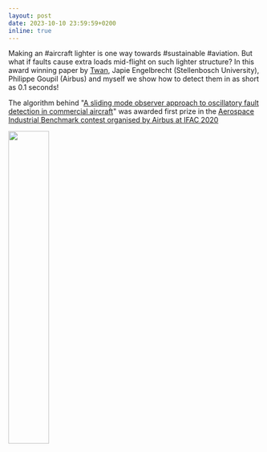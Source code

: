 ```yaml
---
layout: post
date: 2023-10-10 23:59:59+0200
inline: true
---
```



<!-- ![DISC_banner](/assets/img/news/poster_02_banner_short.jpg){:class="img-responsive"} -->

Making an #aircraft lighter is one way towards #sustainable #aviation. But what if faults cause extra loads mid-flight on such lighter structure? In this award winning paper by [Twan](_projects/people/former/5_Twan_Keijzer.md), Japie Engelbrecht (Stellenbosch University), Philippe Goupil (Airbus) and myself we show how to detect them in as short as 0.1 seconds!





The algorithm behind "[A sliding mode observer approach to oscillatory fault detection in commercial aircraft](https://doi.org/10.1016/j.conengprac.2023.105719)" was awarded first prize in the [Aerospace Industrial Benchmark contest organised by Airbus at IFAC 2020](https://research.tudelft.nl/en/prizes/first-prize-at-the-aerospace-industrial-benchmark-on-fault-detect)


<div>
    <img class="img-fluid rounded" width="40%" src="{{ 'assets/img/posts/2021-10-01-fault_diagnosis_intro/airbus.jpg' | relative_url }}" alt="" title="aircraft"/>
</div>